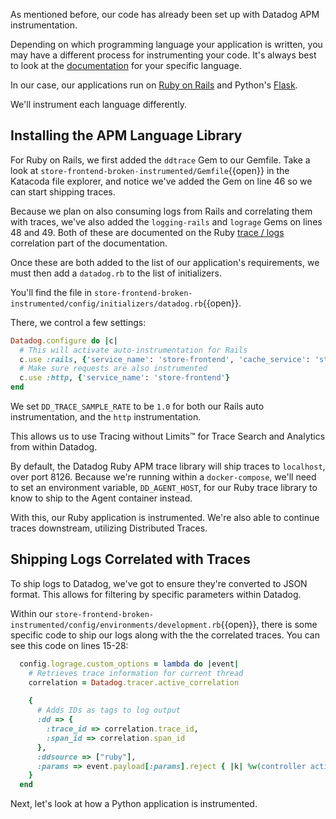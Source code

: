 As mentioned before, our code has already been set up with Datadog APM instrumentation. 

Depending on which programming language your application is written, you may have a different process for instrumenting your code. It's always best to look at the [documentation](https://docs.datadoghq.com/tracing/setup/) for your specific language.

In our case, our applications run on [Ruby on Rails](https://docs.datadoghq.com/tracing/setup_overview/setup/ruby/#quickstart-for-rails-applications) and Python's [Flask](https://ddtrace.readthedocs.io/en/stable/integrations.html#flask). 

We'll instrument each language differently.

## Installing the APM Language Library

For Ruby on Rails, we first added the `ddtrace` Gem to our Gemfile. Take a look at `store-frontend-broken-instrumented/Gemfile`{{open}} in the Katacoda file explorer, and notice we've added the Gem on line 46 so we can start shipping traces.

Because we plan on also consuming logs from Rails and correlating them with traces, we've also added the `logging-rails` and `lograge` Gems on lines 48 and 49. Both of these are documented on the Ruby [trace / logs](https://docs.datadoghq.com/tracing/setup_overview/setup/ruby/#for-logging-in-rails-applications) correlation part of the documentation.

Once these are both added to the list of our application's requirements, we must then add a `datadog.rb` to the list of initializers.

You'll find the file in `store-frontend-broken-instrumented/config/initializers/datadog.rb`{{open}}.

There, we control a few settings:

```ruby
Datadog.configure do |c|
  # This will activate auto-instrumentation for Rails
  c.use :rails, {'service_name': 'store-frontend', 'cache_service': 'store-frontend-cache', 'database_service': 'store-frontend-sqlite'}
  # Make sure requests are also instrumented
  c.use :http, {'service_name': 'store-frontend'}
end
```

We set `DD_TRACE_SAMPLE_RATE` to be `1.0` for both our Rails auto instrumentation, and the `http` instrumentation.

This allows us to use Tracing without Limits™ for Trace Search and Analytics from within Datadog.

By default, the Datadog Ruby APM trace library will ship traces to `localhost`, over port 8126. Because we're running within a `docker-compose`, we'll need to set an environment variable, `DD_AGENT_HOST`, for our Ruby trace library to know to ship to the Agent container instead.

With this, our Ruby application is instrumented. We're also able to continue traces downstream, utilizing Distributed Traces.

## Shipping Logs Correlated with Traces

To ship logs to Datadog, we've got to ensure they're converted to JSON format. This allows for filtering by specific parameters within Datadog.

Within our `store-frontend-broken-instrumented/config/environments/development.rb`{{open}}, there is some specific code to ship our logs along with the the correlated traces. You can see this code on lines 15-28:

```ruby
  config.lograge.custom_options = lambda do |event|
    # Retrieves trace information for current thread
    correlation = Datadog.tracer.active_correlation
  
    {
      # Adds IDs as tags to log output
      :dd => {
        :trace_id => correlation.trace_id,
        :span_id => correlation.span_id
      },
      :ddsource => ["ruby"],
      :params => event.payload[:params].reject { |k| %w(controller action).include? k }
    }
  end
```

Next, let's look at how a Python application is instrumented.